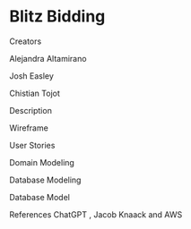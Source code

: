 # Blitz Bidding

Creators

Alejandra Altamirano

Josh Easley

Chistian Tojot

Description


Wireframe


User Stories


Domain Modeling


Database Modeling

Database Model

References
ChatGPT , Jacob Knaack and AWS
